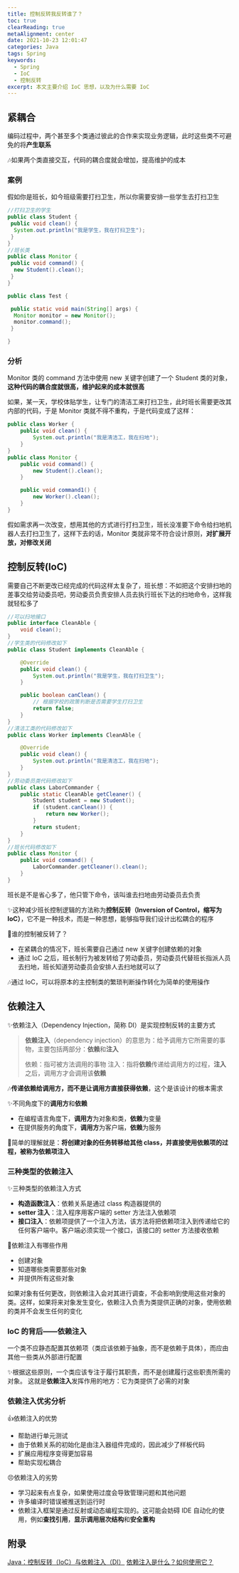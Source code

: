 ```yaml
---
title: 控制反转我反转谁了？
toc: true
clearReading: true
metaAlignment: center
date: 2021-10-23 12:01:47
categories: Java
tags: Spring
keywords:
  - Spring
  - IoC
  - 控制反转
excerpt: 本文主要介绍 IoC 思想，以及为什么需要 IoC
---
```


<!-- toc -->

## 紧耦合

编码过程中，两个甚至多个类通过彼此的合作来实现业务逻辑，此时这些类不可避免的将**产生联系**

:notes:如果两个类直接交互，代码的耦合度就会增加，提高维护的成本

### 案例

假如你是班长，如今班级需要打扫卫生，所以你需要安排一些学生去打扫卫生

```java
//打扫卫生的学生
public class Student {
 public void clean() {
  System.out.println("我是学生，我在打扫卫生");
 }
}
//班长类
public class Monitor {
 public void command() {
  new Student().clean();
 }
}
```

```java
public class Test {

 public static void main(String[] args) {
  Monitor monitor = new Monitor();
  monitor.command();
 }

}
```

### 分析

Monitor 类的 command 方法中使用 new 关键字创建了一个 Student 类的对象，**这种代码的耦合度就很高，维护起来的成本就很高**

如果，某一天，学校体贴学生，让专门的清洁工来打扫卫生，此时班长需要更改其内部的代码，于是 Monitor 类就不得不重构，于是代码变成了这样：

```java
public class Worker {
    public void clean() {
        System.out.println("我是清洁工，我在扫地");
    }
}
public class Monitor {
    public void command() {
        new Student().clean();
    }

    public void command1() {
        new Worker().clean();
    }
}
```

假如需求再一次改变，想用其他的方式进行打扫卫生，班长没准要下命令给扫地机器人去打扫卫生了，这样下去的话，Monitor 类就非常不符合设计原则，**对扩展开放，对修改关闭**

## 控制反转(IoC)

需要自己不断更改已经完成的代码这样太复杂了，班长想：不如把这个安排扫地的差事交给劳动委员吧，劳动委员负责安排人员去执行班长下达的扫地命令，这样我就轻松多了

```java
//可以扫地接口
public interface CleanAble {
    void clean();
}
//学生类的代码修改如下
public class Student implements CleanAble {

    @Override
    public void clean() {
        System.out.println("我是学生，我在打扫卫生");
    }

    public boolean canClean() {
        // 根据学校的政策判断是否需要学生打扫卫生
        return false;
    }
}
//清洁工类的代码修改如下
public class Worker implements CleanAble {

    @Override
    public void clean() {
        System.out.println("我是清洁工，我在扫地");
    }
}
//劳动委员类代码修改如下
public class LaborCommander {
    public static CleanAble getCleaner() {
        Student student = new Student();
        if (student.canClean()) {
            return new Worker();
        }
        return student;
    }
}
//班长代码修改如下
public class Monitor {
    public void command() {
        LaborCommander.getCleaner().clean();
    }
}

```

班长是不是省心多了，他只管下命令，该叫谁去扫地由劳动委员去负责

:sparkles:这种减少班长控制逻辑的方法称为**控制反转（Inversion of Control，缩写为 IoC）**，它不是一种技术，而是一种思想，能够指导我们设计出松耦合的程序

:thinking:谁的控制被反转了？

- 在紧耦合的情况下，班长需要自己通过 new 关键字创建依赖的对象
- 通过 IoC 之后，班长制行为被发转给了劳动委员，劳动委员代替班长指派人员去扫地，班长知道劳动委员会安排人去扫地就可以了

:notes:通过 IoC，可以将原本的主控制类的繁琐判断操作转化为简单的使用操作

## 依赖注入

:sparkles:依赖注入（Dependency Injection，简称 DI）是实现控制反转的主要方式

> **依赖注入**（dependency injection）的意思为：给予调用方它所需要的事物，主要包括两部分：**依赖**和**注入**
>
> 依赖：指可被方法调用的事物
> 注入：指将**依赖**传递给调用方的过程，**注入**之后，调用方才会调用该**依赖**

:notes:**传递依赖给调用方，而不是让调用方直接获得依赖**，这个是该设计的根本需求

:sparkles:不同角度下的**调用方**和**依赖**

- 在编程语言角度下，**调用方**为对象和类，**依赖**为变量
- 在提供服务的角度下，**调用方**为客户端，**依赖**为服务

:notebook:简单的理解就是：**将创建对象的任务转移给其他 class，并直接使用依赖项的过程，被称为依赖项注入**

### 三种类型的依赖注入

:sparkles:三种类型的依赖注入方式

- **构造函数注入**：依赖关系是通过 class 构造器提供的
- **setter 注入**：注入程序用客户端的 setter 方法注入依赖项
- **接口注入**：依赖项提供了一个注入方法，该方法将把依赖项注入到传递给它的任何客户端中。客户端必须实现一个接口，该接口的 setter 方法接收依赖

:thinking:依赖注入有哪些作用

- 创建对象
- 知道哪些类需要那些对象
- 并提供所有这些对象

如果对象有任何更改，则依赖注入会对其进行调查，不会影响到使用这些对象的类。这样，如果将来对象发生变化，依赖注入负责为类提供正确的对象，使用依赖的类并不会发生任何的变化

### IoC 的背后——依赖注入

一个类不应静态配置其依赖项（类应该依赖于抽象，而不是依赖于具体），而应由其他一些类从外部进行配置

:sparkles:根据这些原则，一个类应该专注于履行其职责，而不是创建履行这些职责所需的对象。 这就是**依赖注入**发挥作用的地方：它为类提供了必需的对象

### 依赖注入优劣分析

:+1:依赖注入的优势

- 帮助进行单元测试
- 由于依赖关系的初始化是由注入器组件完成的，因此减少了样板代码
- 扩展应用程序变得更加容易
- 帮助实现松耦合

:persevere:依赖注入的劣势

- 学习起来有点复杂，如果使用过度会导致管理问题和其他问题
- 许多编译时错误被推送到运行时
- 依赖注入框架是通过反射或动态编程实现的。这可能会妨碍 IDE 自动化的使用，例如**查找引用**，**显示调用层次结构**和**安全重构**

## 附录

[Java：控制反转（IoC）与依赖注入（DI）](https://juejin.cn/post/6844903907861364750)
[依赖注入是什么？如何使用它？](https://chinese.freecodecamp.org/news/a-quick-intro-to-dependency-injection-what-it-is-and-when-to-use-it/)
